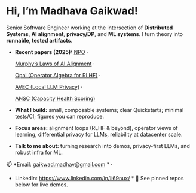 # Hi, I’m Madhava Gaikwad!

Senior Software Engineer working at the intersection of **Distributed Systems**, **AI alignment**, **privacy/DP**, and **ML systems**. I turn theory into **runnable, tested artifacts**.

- **Recent papers (2025):** 
  [NPO](https://arxiv.org/pdf/2507.21131) ·
  
  [Murphy’s Laws of AI Alignment](https://arxiv.org/pdf/2509.05381) ·
  
  [Opal (Operator Algebra for RLHF)](https://arxiv.org/pdf/2509.11298) ·
  
  [AVEC (Local LLM Privacy)](https://arxiv.org/pdf/2509.10561) ·
  
  [ANSC (Capacity Health Scoring)](https://arxiv.org/pdf/2508.16119)

- **What I build:** small, composable systems; clear Quickstarts; minimal tests/CI; figures you can reproduce.

- **Focus areas:** alignment loops (RLHF & beyond), operator views of learning, differential privacy for LLMs, reliability at datacenter scale.

- **Talk to me about:** turning research into demos, privacy-first LLMs, and robust infra for ML.

📫 *Email: gaikwad.madhav@gmail.com *  ·
* LinkedIn: https://www.linkedin.com/in/li69nux/ *
📌 See pinned repos below for live demos.
